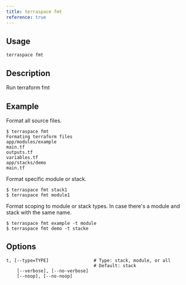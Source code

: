 ```yaml
---
title: terraspace fmt
reference: true
---
```


## Usage

    terraspace fmt

## Description

Run terraform fmt

## Example

Format all source files.

    $ terraspace fmt
    Formating terraform files
    app/modules/example
    main.tf
    outputs.tf
    variables.tf
    app/stacks/demo
    main.tf

Format specific module or stack.

    $ terraspace fmt stack1
    $ terraspace fmt module1

Format scoping to module or stack types. In case there's a module and stack with the same name.

    $ terraspace fmt example -t module
    $ terraspace fmt demo -t stacke


## Options

```
t, [--type=TYPE]                 # Type: stack, module, or all
                                 # Default: stack
    [--verbose], [--no-verbose]  
    [--noop], [--no-noop]        
```

